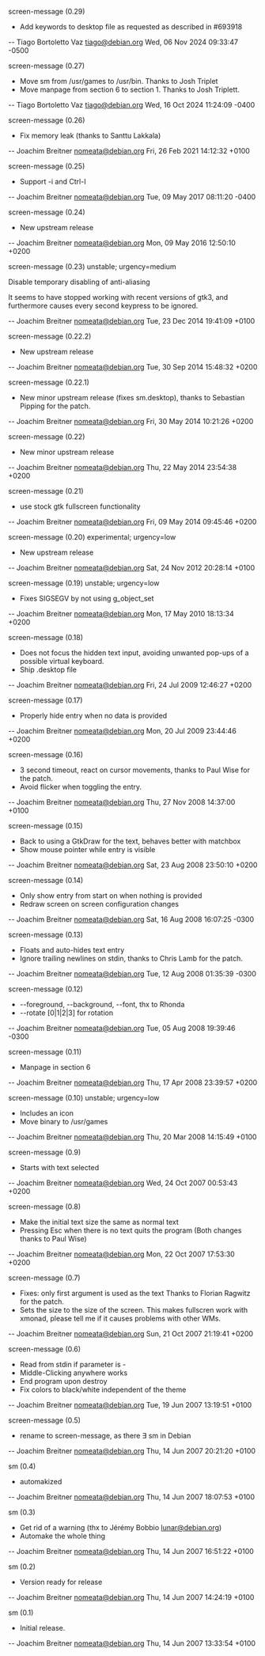 screen-message (0.29)

  - Add keywords to desktop file as requested as described in #693918

 -- Tiago Bortoletto Vaz <tiago@debian.org>  Wed, 06 Nov 2024 09:33:47 -0500

screen-message (0.27)

  - Move sm from /usr/games to /usr/bin. Thanks to Josh Triplet
  - Move manpage from section 6 to section 1. Thanks to Josh Triplett.

 -- Tiago Bortoletto Vaz <tiago@debian.org>  Wed, 16 Oct 2024 11:24:09 -0400

screen-message (0.26)

  * Fix memory leak (thanks to Santtu Lakkala)

 -- Joachim Breitner <nomeata@debian.org>  Fri, 26 Feb 2021 14:12:32 +0100

screen-message (0.25)

  * Support -i and Ctrl-I

 -- Joachim Breitner <nomeata@debian.org>  Tue, 09 May 2017 08:11:20 -0400

screen-message (0.24)

  * New upstream release

 -- Joachim Breitner <nomeata@debian.org>  Mon, 09 May 2016 12:50:10 +0200

screen-message (0.23) unstable; urgency=medium

  Disable temporary disabling of anti-aliasing

  It seems to have stopped working with recent versions of gtk3, and
  furthermore causes every second keypress to be ignored.

 -- Joachim Breitner <nomeata@debian.org>  Tue, 23 Dec 2014 19:41:09 +0100

screen-message (0.22.2)

  * New upstream release

 -- Joachim Breitner <nomeata@debian.org>  Tue, 30 Sep 2014 15:48:32 +0200

screen-message (0.22.1)

  * New minor upstream release (fixes sm.desktop), thanks to Sebastian Pipping
    for the patch.

 -- Joachim Breitner <nomeata@debian.org>  Fri, 30 May 2014 10:21:26 +0200

screen-message (0.22)

  * New minor upstream release

 -- Joachim Breitner <nomeata@debian.org>  Thu, 22 May 2014 23:54:38 +0200

screen-message (0.21)

  * use stock gtk fullscreen functionality

 -- Joachim Breitner <nomeata@debian.org>  Fri, 09 May 2014 09:45:46 +0200

screen-message (0.20) experimental; urgency=low

  * New upstream release

 -- Joachim Breitner <nomeata@debian.org>  Sat, 24 Nov 2012 20:28:14 +0100

screen-message (0.19) unstable; urgency=low

  * Fixes SIGSEGV by not using g_object_set

 -- Joachim Breitner <nomeata@debian.org>  Mon, 17 May 2010 18:13:34 +0200

screen-message (0.18)

  * Does not focus the hidden text input, avoiding unwanted pop-ups of
    a possible virtual keyboard.
  * Ship .desktop file

 -- Joachim Breitner <nomeata@debian.org>  Fri, 24 Jul 2009 12:46:27 +0200

screen-message (0.17)

  * Properly hide entry when no data is provided

 -- Joachim Breitner <nomeata@debian.org>  Mon, 20 Jul 2009 23:44:46 +0200

screen-message (0.16)

  * 3 second timeout, react on cursor movements, thanks to
    Paul Wise for the patch.
  * Avoid flicker when toggling the entry.

 -- Joachim Breitner <nomeata@debian.org>  Thu, 27 Nov 2008 14:37:00 +0100

screen-message (0.15)

  * Back to using a GtkDraw for the text, behaves better with matchbox
  * Show mouse pointer while entry is visible

 -- Joachim Breitner <nomeata@debian.org>  Sat, 23 Aug 2008 23:50:10 +0200

screen-message (0.14)

  * Only show entry from start on when nothing is provided
  * Redraw screen on screen configuration changes

 -- Joachim Breitner <nomeata@debian.org>  Sat, 16 Aug 2008 16:07:25 -0300

screen-message (0.13)

  * Floats and auto-hides text entry
  * Ignore trailing newlines on stdin, thanks to Chris Lamb for the patch.

 -- Joachim Breitner <nomeata@debian.org>  Tue, 12 Aug 2008 01:35:39 -0300

screen-message (0.12)

  * --foreground, --background, --font, thx to Rhonda
  * --rotate [0|1|2|3] for rotation

 -- Joachim Breitner <nomeata@debian.org>  Tue, 05 Aug 2008 19:39:46 -0300

screen-message (0.11)

  * Manpage in section 6

 -- Joachim Breitner <nomeata@debian.org>  Thu, 17 Apr 2008 23:39:57 +0200

screen-message (0.10) unstable; urgency=low

  * Includes an icon
  * Move binary to /usr/games

 -- Joachim Breitner <nomeata@debian.org>  Thu, 20 Mar 2008 14:15:49 +0100

screen-message (0.9)

  * Starts with text selected

 -- Joachim Breitner <nomeata@debian.org>  Wed, 24 Oct 2007 00:53:43 +0200

screen-message (0.8)

  * Make the initial text size the same as normal text
  * Pressing Esc when there is no text quits the program
    (Both changes thanks to Paul Wise)

 -- Joachim Breitner <nomeata@debian.org>  Mon, 22 Oct 2007 17:53:30 +0200

screen-message (0.7)

  * Fixes: only first argument is used as the text
    Thanks to Florian Ragwitz for the patch.
  * Sets the size to the size of the screen. This makes fullscren
    work with xmonad, please tell me if it causes problems with other
    WMs.

 -- Joachim Breitner <nomeata@debian.org>  Sun, 21 Oct 2007 21:19:41 +0200

screen-message (0.6)

  * Read from stdin if parameter is -
  * Middle-Clicking anywhere works
  * End program upon destroy
  * Fix colors to black/white independent of the theme

 -- Joachim Breitner <nomeata@debian.org>  Tue, 19 Jun 2007 13:19:51 +0100

screen-message (0.5)

  * rename to screen-message, as there ∃ sm in Debian

 -- Joachim Breitner <nomeata@debian.org>  Thu, 14 Jun 2007 20:21:20 +0100

sm (0.4)

  * automakized

 -- Joachim Breitner <nomeata@debian.org>  Thu, 14 Jun 2007 18:07:53 +0100

sm (0.3)

  * Get rid of a warning (thx to Jérémy Bobbio <lunar@debian.org>)
  * Automake the whole thing

 -- Joachim Breitner <nomeata@debian.org>  Thu, 14 Jun 2007 16:51:22 +0100

sm (0.2)

  * Version ready for release

 -- Joachim Breitner <nomeata@debian.org>  Thu, 14 Jun 2007 14:24:19 +0100

sm (0.1)

  * Initial release.

 -- Joachim Breitner <nomeata@debian.org>  Thu, 14 Jun 2007 13:33:54 +0100
